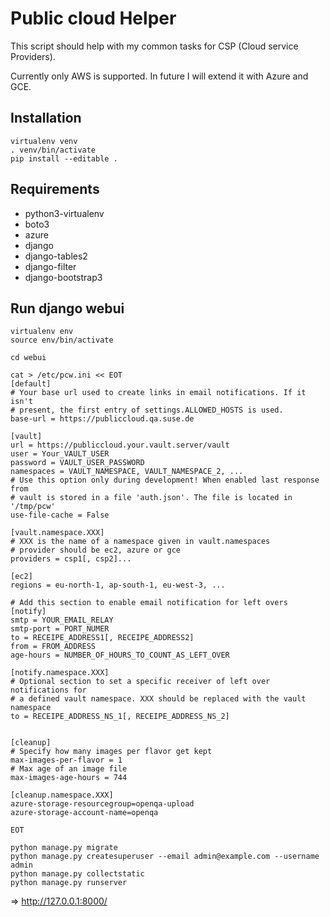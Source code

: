 # Public cloud Helper

This script should help with my common tasks for CSP (Cloud service Providers).

Currently only AWS is supported. In future I will extend it with Azure and GCE.


## Installation

```
virtualenv venv
. venv/bin/activate
pip install --editable .
```

## Requirements

* python3-virtualenv
* boto3
* azure
* django
* django-tables2
* django-filter
* django-bootstrap3


## Run django webui

```
virtualenv env
source env/bin/activate

cd webui

cat > /etc/pcw.ini << EOT
[default]
# Your base url used to create links in email notifications. If it isn't
# present, the first entry of settings.ALLOWED_HOSTS is used.
base-url = https://publiccloud.qa.suse.de

[vault]
url = https://publiccloud.your.vault.server/vault
user = Your_VAULT_USER
password = VAULT_USER_PASSWORD
namespaces = VAULT_NAMESPACE, VAULT_NAMESPACE_2, ...
# Use this option only during development! When enabled last response from
# vault is stored in a file 'auth.json'. The file is located in '/tmp/pcw'
use-file-cache = False

[vault.namespace.XXX]
# XXX is the name of a namespace given in vault.namespaces
# provider should be ec2, azure or gce
providers = csp1[, csp2]...

[ec2]
regions = eu-north-1, ap-south-1, eu-west-3, ...

# Add this section to enable email notification for left overs
[notify]
smtp = YOUR_EMAIL_RELAY
smtp-port = PORT_NUMER
to = RECEIPE_ADDRESS1[, RECEIPE_ADDRESS2]
from = FROM_ADDRESS
age-hours = NUMBER_OF_HOURS_TO_COUNT_AS_LEFT_OVER

[notify.namespace.XXX]
# Optional section to set a specific receiver of left over notifications for
# a defined vault namespace. XXX should be replaced with the vault namespace
to = RECEIPE_ADDRESS_NS_1[, RECEIPE_ADDRESS_NS_2]


[cleanup]
# Specify how many images per flavor get kept
max-images-per-flavor = 1
# Max age of an image file
max-images-age-hours = 744

[cleanup.namespace.XXX]
azure-storage-resourcegroup=openqa-upload
azure-storage-account-name=openqa

EOT

python manage.py migrate
python manage.py createsuperuser --email admin@example.com --username admin
python manage.py collectstatic
python manage.py runserver
```
=> http://127.0.0.1:8000/


